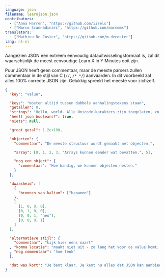 ```yaml
---
language: json
filename: learnjson.json
contributors:
  - ["Anna Harren", "https://github.com/iirelu"]
  - ["Marco Scannadinari", "https://github.com/marcoms"]
translators:
  - ["Mathieu De Coster", "https://github.com/m-decoster"]
lang: nl-nl
---
```


Aangezien JSON een extreem eenvoudig datauitwisselingsformaat is, zal dit waarschijnlijk
de meest eenvoudige Learn X in Y Minutes ooit zijn.

Puur JSON heeft geen commentaar, maar de meeste parsers zullen commentaar in de stijl
van C (`//`, `/* */`) aanvaarden. In dit voorbeeld zal alles 100% correcte JSON zijn.
Gelukkig spreekt het meeste voor zichzelf.

```json
{
  "key": "value",

  "keys": "moeten altijd tussen dubbele aanhalingstekens staan",
  "getallen": 0,
  "strings": "Hellø, world. Alle Unicode-karakters zijn toegelaten, zo ook \"escaping\".",
  "heeft json booleans?": true,
  "niets": null,

  "groot getal": 1.2e+100,

  "objecten": {
    "commentaar": "De meeste structuur wordt gemaakt met objecten.",

    "array": [0, 1, 2, 3, "Arrays kunnen eender wat bevatten.", 5],

    "nog een object": {
      "commentaar": "Hoe handig, we kunnen objecten nesten."
    }
  },

  "dwaasheid": [
    {
      "bronnen van kalium": ["bananen"]
    },
    [
      [1, 0, 0, 0],
      [0, 1, 0, 0],
      [0, 0, 1, "neo"],
      [0, 0, 0, 1]
    ]
  ],

  "alternatieve stijl": {
    "commentaar": "kijk hier eens naar!"
  , "komma locatie": "maakt niet uit - zo lang het voor de value komt, is alles in orde"
  , "nog commentaar": "hoe leuk"
  },

  "dat was kort": "Je bent klaar. Je kent nu alles dat JSON kan aanbieden."
}
```
